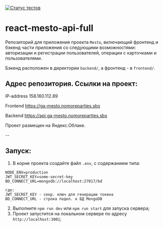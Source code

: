 [![Статус тестов](../../actions/workflows/tests.yml/badge.svg)](../../actions/workflows/tests.yml)

# react-mesto-api-full
Репозиторий для приложения проекта `Mesto`, включающий фронтенд и бэкенд части приложения со следующими возможностями: авторизации и регистрации пользователей, операции с карточками и пользователями. 

Бэкенд расположен в директории `backend/`, а фронтенд - в `frontend/`.

## Адрес репозитория. Ссылки на проект:

IP-address 158.160.112.89

Frontend https://ga-mesto.nomoreparties.sbs

Backend https://api.ga-mesto.nomoreparties.sbs

Проект размещен на Яндекс.Облаке.

--
## Запуск:

1. В корне проекта создайте файл `.env`, с содержанием типа:
```dotenv
NODE_ENV=production
JWT_SECRET_KEY=some-secret-key
BD_CONNECT_URL=mongodb://localhost:27017/bd

где:
JWT_SECRET_KEY - секр. ключ для генерации токена
BD_CONNECT_URL - строка подкл. к БД MongoDB
```

2. Выполните `npm run dev` или `npm run start` для запуска сервера;
3. Проект запустится на локальном сервере по адресу `http://localhost:3001`;
